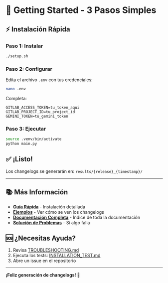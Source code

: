 # 🎯 Getting Started - 3 Pasos Simples

## ⚡ Instalación Rápida

### Paso 1: Instalar
```bash
./setup.sh
```

### Paso 2: Configurar
Edita el archivo `.env` con tus credenciales:
```bash
nano .env
```

Completa:
```env
GITLAB_ACCESS_TOKEN=tu_token_aqui
GITLAB_PROJECT_ID=tu_project_id
GEMINI_TOKEN=tu_gemini_token
```

### Paso 3: Ejecutar
```bash
source .venv/bin/activate
python main.py
```

## ✅ ¡Listo!

Los changelogs se generarán en: `results/{release}_{timestamp}/`

---

## 📚 Más Información

- **[Guía Rápida](QUICKSTART.md)** - Instalación detallada
- **[Ejemplos](SAMPLE_OUTPUT.md)** - Ver cómo se ven los changelogs
- **[Documentación Completa](INDEX.md)** - Índice de toda la documentación
- **[Solución de Problemas](TROUBLESHOOTING.md)** - Si algo falla

## 🆘 ¿Necesitas Ayuda?

1. Revisa [TROUBLESHOOTING.md](TROUBLESHOOTING.md)
2. Ejecuta los tests: [INSTALLATION_TEST.md](INSTALLATION_TEST.md)
3. Abre un issue en el repositorio

---

**¡Feliz generación de changelogs! 🚀**
